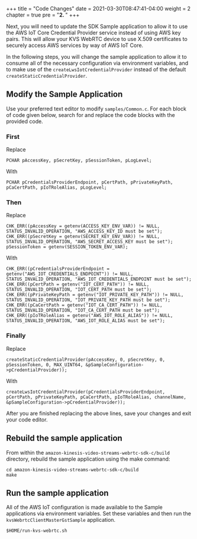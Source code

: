 +++
title = "Code Changes"
date = 2021-03-30T08:47:41-04:00
weight = 2
chapter = true
pre = "<b>2. </b>"
+++

Next, you will need to update the SDK Sample application to allow it to use the AWS IoT Core Credential Provider service instead of using AWS key pairs. This will allow your KVS WebRTC device to use X.509 certificates to securely access AWS services by way of AWS IoT Core.

In the following steps, you will change the sample application to allow it to consume all of the necessary configuration via environment variables, and to make use of the `createLwsIotCredentialProvider` instead of the default `createStaticCredentialProvider`.

## Modify the Sample Application

Use your preferred text editor to modify `samples/Common.c`. For each block of code given below, search for and replace the code blocks with the provided code.

### First
Replace
```
PCHAR pAccessKey, pSecretKey, pSessionToken, pLogLevel;
```
With
```
PCHAR pCredentialsProviderEndpoint, pCertPath, pPrivateKeyPath, pCaCertPath, pIoTRoleAlias, pLogLevel;
```

### Then
Replace
```
CHK_ERR((pAccessKey = getenv(ACCESS_KEY_ENV_VAR)) != NULL, STATUS_INVALID_OPERATION, "AWS_ACCESS_KEY_ID must be set");
CHK_ERR((pSecretKey = getenv(SECRET_KEY_ENV_VAR)) != NULL, STATUS_INVALID_OPERATION, "AWS_SECRET_ACCESS_KEY must be set");
pSessionToken = getenv(SESSION_TOKEN_ENV_VAR);
```
With
```
CHK_ERR((pCredentialsProviderEndpoint = getenv("AWS_IOT_CREDENTIALS_ENDPOINT")) != NULL, STATUS_INVALID_OPERATION, "AWS_IOT_CREDENTIALS_ENDPOINT must be set");
CHK_ERR((pCertPath = getenv("IOT_CERT_PATH")) != NULL, STATUS_INVALID_OPERATION, "IOT_CERT_PATH must be set");
CHK_ERR((pPrivateKeyPath = getenv("IOT_PRIVATE_KEY_PATH")) != NULL, STATUS_INVALID_OPERATION, "IOT_PRIVATE_KEY_PATH must be set");
CHK_ERR((pCaCertPath = getenv("IOT_CA_CERT_PATH")) != NULL, STATUS_INVALID_OPERATION, "IOT_CA_CERT_PATH must be set");
CHK_ERR((pIoTRoleAlias = getenv("AWS_IOT_ROLE_ALIAS")) != NULL, STATUS_INVALID_OPERATION, "AWS_IOT_ROLE_ALIAS must be set");
```

### Finally
Replace
```
createStaticCredentialProvider(pAccessKey, 0, pSecretKey, 0, pSessionToken, 0, MAX_UINT64, &pSampleConfiguration->pCredentialProvider));
```
With
```
createLwsIotCredentialProvider(pCredentialsProviderEndpoint, pCertPath, pPrivateKeyPath, pCaCertPath, pIoTRoleAlias, channelName, &pSampleConfiguration->pCredentialProvider));
```

After you are finished replacing the above lines, save your changes and exit your code editor.

## Rebuild the sample application

From within the `amazon-kinesis-video-streams-webrtc-sdk-c/build` directory, rebuild the sample application using the make command:

```
cd amazon-kinesis-video-streams-webrtc-sdk-c/build
make
```

## Run the sample application

All of the AWS IoT configuration is made available to the Sample applications via environment variables. Set these variables and then run the `kvsWebrtcClientMasterGstSample` application.

```
$HOME/run-kvs-webrtc.sh
```
